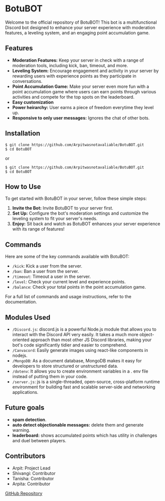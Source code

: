 # BotuBOT

Welcome to the official repository of BotuBOT! This bot is a multifunctional Discord bot designed to enhance your server experience with moderation features, a leveling system, and an engaging point accumulation game.

## Features

- **Moderation Features:** Keep your server in check with a range of moderation tools, including kick, ban, timeout, and more.
- **Leveling System:** Encourage engagement and activity in your server by rewarding users with experience points as they participate in conversations.
- **Point Accumulation Game:** Make your server even more fun with a point accumulation game where users can earn points through various activities and compete for the top spots on the leaderboard.
- **Easy customization**
- **Power heirarchy:** User earns a piece of freedom everytime they level up.
- **Responsive to only user messages:** Ignores the chat of other bots. 

## Installation

```
$ git clone https://github.com/Arpitwasnotavaliable/BotuBOT.git
$ cd BotuBOT
```

or

```
$ git clone https://github.com/Arpitwasnotavaliable/BotuBOT.git
$ cd BotuBOT
```


## How to Use

To get started with BotuBOT in your server, follow these simple steps:

1. **Invite the Bot:** Invite BotuBOT to your server first.
2. **Set Up:** Configure the bot's moderation settings and customize the leveling system to fit your server's needs.
3. **Enjoy:** Sit back and watch as BotuBOT enhances your server experience with its range of features!

## Commands

Here are some of the key commands available with BotuBOT:

- `/kick`: Kick a user from the server.
- `/ban`: Ban a user from the server.
- `/timeout`: Timeout a user in the server.
- `/level`: Check your current level and experience points.
- `/balance`: Check your total points in the point accumulation game.

For a full list of commands and usage instructions, refer to the documentation.

## Modules Used

- `/Discord.js`: discord.js is a powerful Node.js module that allows you to interact with the Discord API very easily. It takes a much  more object-oriented approach than most other JS Discord libraries, making your bot's code significantly tidier and easier to comprehend.
- `/Canvacord`: Easily generate images using react-like components in nodejs.
- `/MongoDB`: As a document database, MongoDB makes it easy for developers to store structured or unstructured data.
- `/dotenv`: It allows you to create environment variables in a . env file instead of putting them in your code.
- `/server.js`: js is a single-threaded, open-source, cross-platform runtime environment for building fast and scalable server-side and networking applications.


## Future goals

- **spam detection**.
- **auto detect objectionable messages:** delete them and generate warning.
- **leaderboard:** shows accumulated points which has utility in challenges and duel between players.


## Contributors

- Arpit: Project Lead
- Shivangi: Contributor
- Tanisha: Contributor
- Arpita: Contributor

[GitHub Repository](https://github.com/Arpitwasnotavaliable/BotuBOT.git)
